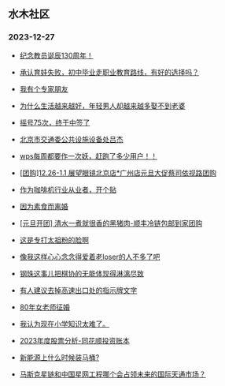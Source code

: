 ## 水木社区 
### 2023-12-27

+ [纪念教员诞辰130周年！](https://www.mysmth.net/nForum/article/Age/20328052)

+ [承认育娃失败，初中毕业走职业教育路线，有好的选择吗？](https://www.mysmth.net/nForum/article/ChildEducation/2328727)

+ [我有个专家朋友](https://www.mysmth.net/nForum/article/PreUnivEdu/135190)

+ [为什么生活越来越好，年轻男人却越来越多娶不到老婆](https://www.mysmth.net/nForum/article/WorkLife/3470963)

+ [摇号75次，终于中签了](https://www.mysmth.net/nForum/article/AutoWorld/1944749240)

+ [北京市交通委公共设施设备处吕杰](https://www.mysmth.net/nForum/article/FamilyLife/1766544015)

+ [wps每周都要作一次妖，赶跑了多少用户！！](https://www.mysmth.net/nForum/article/ITExpress/2510957)

+ [[团购]12.26-1.1 展望眼镜北京店*广州店元旦大促蔡司依视路团购](https://www.mysmth.net/nForum/article/ADAgent_TG/1314928)

+ [作为咖啡机行业从业者，开个贴](https://www.mysmth.net/nForum/article/Coffee/44697)

+ [因为素食而离婚](https://www.mysmth.net/nForum/article/Divorce/2058256)

+ [[元旦开团] 清水一煮就很香的黑猪肉-顺丰冷链包邮到家团购](https://www.mysmth.net/nForum/article/ADAgent_TG/1314983)

+ [这是专打太祖粉的脸啊](https://www.mysmth.net/nForum/article/Sanguo/508201)

+ [像我这样心心念念得爱着老loser的人不多了吧](https://www.mysmth.net/nForum/article/Age/20328754)

+ [钢珠这事儿把棋协的无能体现得淋漓尽致](https://www.mysmth.net/nForum/article/XiangQi/216803)

+ [有人建议去掉高速出口处的指示牌文字](https://www.mysmth.net/nForum/article/AutoWorld/1944748918)

+ [80年女老师征婚](https://www.mysmth.net/nForum/article/PieLove/2863066)

+ [我认为现在小学知识太难了。](https://www.mysmth.net/nForum/article/ChildEducation/2328980)

+ [2023年度股票分析-同花顺投资账本](https://www.mysmth.net/nForum/article/Stock/10734472)

+ [新能源上什么时候装马桶?](https://www.mysmth.net/nForum/article/GreenAuto/1437608)

+ [马斯克星链和中国星网工程哪个会占领未来的国际天通市场？](https://www.mysmth.net/nForum/article/Aero/417325)


